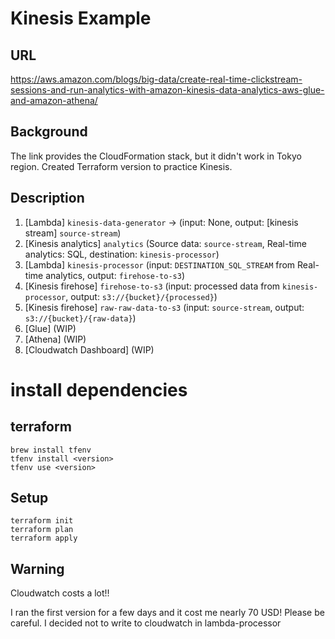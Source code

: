 # Kinesis Example

## URL

https://aws.amazon.com/blogs/big-data/create-real-time-clickstream-sessions-and-run-analytics-with-amazon-kinesis-data-analytics-aws-glue-and-amazon-athena/

## Background

The link provides the CloudFormation stack, but it didn't work in Tokyo region. Created Terraform version to practice Kinesis.

## Description

1. [Lambda] `kinesis-data-generator` -> (input: None, output: [kinesis stream] `source-stream`)
2. [Kinesis analytics] `analytics` (Source data: `source-stream`, Real-time analytics: SQL, destination: `kinesis-processor`)
4. [Lambda] `kinesis-processor` (input: `DESTINATION_SQL_STREAM` from Real-time analytics, output: `firehose-to-s3`)
5. [Kinesis firehose] `firehose-to-s3` (input: processed data from `kinesis-processor`, output: `s3://{bucket}/{processed}`)
6. [Kinesis firehose] `raw-raw-data-to-s3` (input: `source-stream`, output: `s3://{bucket}/{raw-data}`)
7. [Glue] (WIP)
8. [Athena] (WIP)
9. [Cloudwatch Dashboard] (WIP)

# install dependencies

## terraform

```
brew install tfenv
tfenv install <version>
tfenv use <version>
```

## Setup

```
terraform init
terraform plan
terraform apply
```

## Warning

Cloudwatch costs a lot!!

I ran the first version for a few days and it cost me nearly 70 USD! Please be careful. I decided not to write to cloudwatch in lambda-processor
